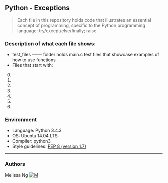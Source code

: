 ## Python - Exceptions
> Each file in this repository holds code that illustrates an essential concept of programming,
> specific to the Python programming language: try/except/else/finally; raise

### Description of what each file shows:
* test_files ----- folder holds main.c test files that showcase examples of how to use functions
* Files that start with:
0. 
1. 
2. 
3. 
4. 
5. 
100. 

### Environment
* Language: Python 3.4.3
* OS: Ubuntu 14.04 LTS
* Compiler: python3
* Style guidelines: [PEP 8 (version 1.7)](https://www.python.org/dev/peps/pep-0008/)
---
### Authors
Melissa Ng [![M](https://upload.wikimedia.org/wikipedia/fr/thumb/c/c8/Twitter_Bird.svg/30px-Twitter_Bird.svg.png)](https://twitter.com/MelissaNg__)